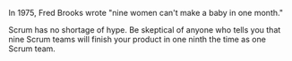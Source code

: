 In 1975, Fred Brooks wrote "nine women can't make a baby in one month."  

Scrum has no shortage of hype.  Be skeptical of anyone who tells you that nine Scrum teams will finish your product in one ninth the time as one Scrum team.

